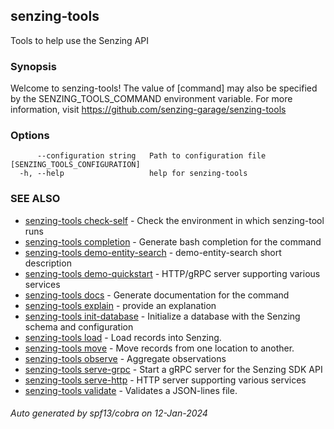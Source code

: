 ## senzing-tools

Tools to help use the Senzing API

### Synopsis


Welcome to senzing-tools!
The value of [command] may also be specified by the
SENZING_TOOLS_COMMAND environment variable.
For more information, visit https://github.com/senzing-garage/senzing-tools
    

### Options

```
      --configuration string   Path to configuration file [SENZING_TOOLS_CONFIGURATION]
  -h, --help                   help for senzing-tools
```

### SEE ALSO

* [senzing-tools check-self](senzing-tools_check-self.md)	 - Check the environment in which senzing-tool runs
* [senzing-tools completion](senzing-tools_completion.md)	 - Generate bash completion for the command
* [senzing-tools demo-entity-search](senzing-tools_demo-entity-search.md)	 - demo-entity-search short description
* [senzing-tools demo-quickstart](senzing-tools_demo-quickstart.md)	 - HTTP/gRPC server supporting various services
* [senzing-tools docs](senzing-tools_docs.md)	 - Generate documentation for the command
* [senzing-tools explain](senzing-tools_explain.md)	 - provide an explanation
* [senzing-tools init-database](senzing-tools_init-database.md)	 - Initialize a database with the Senzing schema and configuration
* [senzing-tools load](senzing-tools_load.md)	 - Load records into Senzing.
* [senzing-tools move](senzing-tools_move.md)	 - Move records from one location to another.
* [senzing-tools observe](senzing-tools_observe.md)	 - Aggregate observations
* [senzing-tools serve-grpc](senzing-tools_serve-grpc.md)	 - Start a gRPC server for the Senzing SDK API
* [senzing-tools serve-http](senzing-tools_serve-http.md)	 - HTTP server supporting various services
* [senzing-tools validate](senzing-tools_validate.md)	 - Validates a JSON-lines file.

###### Auto generated by spf13/cobra on 12-Jan-2024
